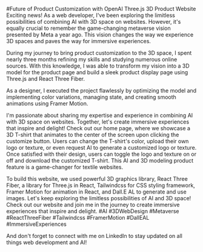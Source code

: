 #Future of Product Customization with OpenAI Three.js 3D Product Website
Exciting news! As a web developer, I've been exploring the limitless possibilities of combining AI with 3D space on websites. However, it's equally crucial to remember the game-changing metaverse vision presented by Meta a year ago. This vision changes the way we experience 3D spaces and paves the way for immersive experiences.

During my journey to bring product customization to the 3D space, I spent nearly three months refining my skills and studying numerous online sources. With this knowledge, I was able to transform my vision into a 3D model for the product page and build a sleek product display page using Three.js and React Three Fiber.

As a designer, I executed the project flawlessly by optimizing the model and implementing color variations, managing state, and creating smooth animations using Framer Motion.

I'm passionate about sharing my expertise and experience in combining AI with 3D space on websites. Together, let's create immersive experiences that inspire and delight! Check out our home page, where we showcase a 3D T-shirt that animates to the center of the screen upon clicking the customize button. Users can change the T-shirt's color, upload their own logo or texture, or even request AI to generate a customized logo or texture. Once satisfied with their design, users can toggle the logo and texture on or off and download the customized T-shirt. This AI and 3D modeling product feature is a game-changer for textile websites.

To build this website, we used powerful 3D graphics library, React Three Fiber, a library for Three.js in React, Tailwindcss for CSS styling framework, Framer Motion for animation in React, and Dall.E AL to generate and use images. Let's keep exploring the limitless possibilities of AI and 3D space! Check out our website and join me in the journey to create immersive experiences that inspire and delight. #AI #3DWebDesign #Metaverse #ReactThreeFiber #Tailwindcss #FramerMotion #DallEAL #ImmersiveExperiences

And don't forget to connect with me on LinkedIn to stay updated on all things web development and AI!
